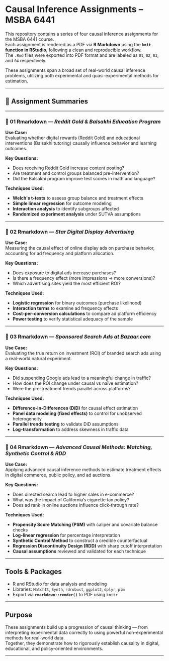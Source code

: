# Causal Inference Assignments – MSBA 6441

This repository contains a series of four causal inference assignments for the MSBA 6441 course.  
Each assignment is rendered as a PDF via **R Markdown** using the **`knit` function in RStudio**, following a clean and reproducible workflow.  
The `.Rmd` files were exported into PDF format and are labeled as `01`, `02`, `03`, and `04` respectively.

These assignments span a broad set of real-world causal inference problems, utilizing both experimental and quasi-experimental methods for estimation.

---

## 📂 Assignment Summaries

---

### 📄 01 Rmarkdown — *Reddit Gold & Balsakhi Education Program*  
**Use Case:**  
Evaluating whether digital rewards (Reddit Gold) and educational interventions (Balsakhi tutoring) causally influence behavior and learning outcomes.

**Key Questions:**  
- Does receiving Reddit Gold increase content posting?
- Are treatment and control groups balanced pre-intervention?
- Did the Balsakhi program improve test scores in math and language?

**Techniques Used:**  
- **Welch's t-tests** to assess group balance and treatment effects  
- **Simple linear regression** for outcome modeling  
- **Interaction analysis** to identify subgroups affected  
- **Randomized experiment analysis** under SUTVA assumptions

---

### 📄 02 Rmarkdown — *Star Digital Display Advertising*  
**Use Case:**  
Measuring the causal effect of online display ads on purchase behavior, accounting for ad frequency and platform allocation.

**Key Questions:**  
- Does exposure to digital ads increase purchases?
- Is there a frequency effect (more impressions → more conversions)?
- Which advertising sites yield the most efficient ROI?

**Techniques Used:**  
- **Logistic regression** for binary outcomes (purchase likelihood)  
- **Interaction terms** to examine ad frequency effects  
- **Cost-per-conversion calculations** to compare ad platform efficiency  
- **Power testing** to verify statistical adequacy of the sample

---

### 📄 03 Rmarkdown — *Sponsored Search Ads at Bazaar.com*  
**Use Case:**  
Evaluating the true return on investment (ROI) of branded search ads using a real-world natural experiment.

**Key Questions:**  
- Did suspending Google ads lead to a meaningful change in traffic?
- How does the ROI change under causal vs naïve estimation?
- Were the pre-treatment trends parallel across platforms?

**Techniques Used:**  
- **Difference-in-Differences (DiD)** for causal effect estimation  
- **Panel data modeling (fixed effects)** to control for unobserved heterogeneity  
- **Parallel trends testing** to validate DiD assumptions  
- **Log-transformation** to address skewness in traffic data

---

### 📄 04 Rmarkdown — *Advanced Causal Methods: Matching, Synthetic Control & RDD*  
**Use Case:**  
Applying advanced causal inference methods to estimate treatment effects in digital commerce, public policy, and ad auctions.

**Key Questions:**  
- Does directed search lead to higher sales in e-commerce?
- What was the impact of California’s cigarette tax policy?
- Does ad rank in online auctions influence click-through rate?

**Techniques Used:**  
- **Propensity Score Matching (PSM)** with caliper and covariate balance checks  
- **Log-linear regression** for percentage interpretation  
- **Synthetic Control Method** to construct a credible counterfactual  
- **Regression Discontinuity Design (RDD)** with sharp cutoff interpretation  
- **Causal assumptions** reviewed and validated for each technique

---

## Tools & Packages

- R and RStudio for data analysis and modeling  
- Libraries: `MatchIt`, `Synth`, `rdrobust`, `ggplot2`, `dplyr`, `plm`  
- Export via **`rmarkdown::render()`** to PDF using `knitr`  

---

## Purpose

These assignments build up a progression of causal thinking — from interpreting experimental data correctly to using powerful non-experimental methods for real-world data.  
Together, they demonstrate how to rigorously establish causality in digital, educational, and policy-oriented environments.

---

